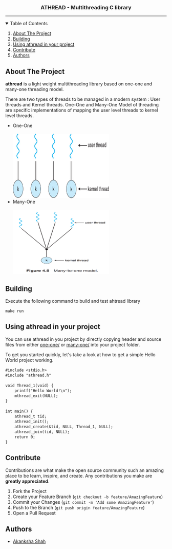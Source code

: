
<!-- PROJECT LOGO -->
<br />
  <h3 align="center">ATHREAD - Multithreading C library</h3>
<hr/>

<!-- TABLE OF CONTENTS -->
<details open="open">
  <summary>Table of Contents</summary>
  <ol>
    <li>
      <a href="#about-the-project">About The Project</a>
    </li>
    <li><a href="#building">Building</a></li>
    <li>
      <a href="#using-athread-in-your-project">Using athread in your project</a>
    </li>
    <li><a href="#contribute">Contribute</a></li>
    <li><a href="#authors">Authors</a></li>
  </ol>
</details>

<!-- ABOUT THE PROJECT -->
## About The Project

**athread** is a light weight multithreading library based on one-one and many-one threading model.

There are two types of threads to be managed in a modern system : User threads and Kernel threads. One-One and Many-One Model of threading are specific implementations of mapping the user level threads to kernel level threads.

<ul>
  <li>One-One</li>
  <br>
    <a align="center" href="https://github.com/akanksha6082/multithreading-library">
    <img  src="images/one-one.jpg" alt="One-One Model" width="300" height="200">
        <br>
    </a>

  <li>Many-One</li>
  <br>
    <a align="center" href="https://github.com/akanksha6082/multithreading-library">
    <img  src="images/many-one.png" alt="Many-One Model" width="300" height="200">
    </a>
</ul>

## Building

Execute the following command to build and test ahtread library
```
make run
```
## Using athread in your project

You can use athread in you project by directly copying header and source files from either <a href="https://github.com/akanksha6082/multithreading-library/tree/master/one-one">one-one/</a> or <a href="https://github.com/akanksha6082/multithreading-library/tree/master/many-one">many-one/</a> into your project folder. 

To get you started quickly, let's take a look at how to get a simple Hello World project working.
```
#include <stdio.h>
#include "athread.h"

void Thread_1(void) {
    printf("Hello World!\n");
    mthread_exit(NULL);
}

int main() {
    athread_t tid;
    athread_init();
    athread_create(&tid, NULL, Thread_1, NULL);
    athread_join(tid, NULL);
    return 0;
}
```
## Contribute

Contributions are what make the open source community such an amazing place to be learn, inspire, and create. Any contributions you make are **greatly appreciated**.

1. Fork the Project
2. Create your Feature Branch (`git checkout -b feature/AmazingFeature`)
3. Commit your Changes (`git commit -m 'Add some AmazingFeature'`)
4. Push to the Branch (`git push origin feature/AmazingFeature`)
5. Open a Pull Request


## Authors

* [Akanksha Shah](https://github.com/akanksha6082)



